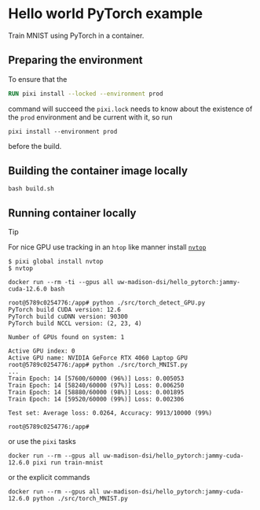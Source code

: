 # Hello world PyTorch example

Train MNIST using PyTorch in a container.

## Preparing the environment

To ensure that the

```Dockerfile
RUN pixi install --locked --environment prod
```

command will succeed the `pixi.lock` needs to know about the existence of the `prod` environment and be current with it, so run

```
pixi install --environment prod
```

before the build.

## Building the container image locally

```
bash build.sh
```

## Running container locally

> [!TIP]
> For nice GPU use tracking in an `htop` like manner install [`nvtop` ](https://github.com/Syllo/nvtop)
>
> ```console
> $ pixi global install nvtop
> $ nvtop
> ```

```
docker run --rm -ti --gpus all uw-madison-dsi/hello_pytorch:jammy-cuda-12.6.0 bash
```

```console
root@5789c0254776:/app# python ./src/torch_detect_GPU.py
PyTorch build CUDA version: 12.6
PyTorch build cuDNN version: 90300
PyTorch build NCCL version: (2, 23, 4)

Number of GPUs found on system: 1

Active GPU index: 0
Active GPU name: NVIDIA GeForce RTX 4060 Laptop GPU
root@5789c0254776:/app# python ./src/torch_MNIST.py
...
Train Epoch: 14 [57600/60000 (96%)]	Loss: 0.005053
Train Epoch: 14 [58240/60000 (97%)]	Loss: 0.006250
Train Epoch: 14 [58880/60000 (98%)]	Loss: 0.001895
Train Epoch: 14 [59520/60000 (99%)]	Loss: 0.002306

Test set: Average loss: 0.0264, Accuracy: 9913/10000 (99%)

root@5789c0254776:/app#
```

or use the `pixi` tasks

```
docker run --rm --gpus all uw-madison-dsi/hello_pytorch:jammy-cuda-12.6.0 pixi run train-mnist
```

or the explicit commands

```
docker run --rm --gpus all uw-madison-dsi/hello_pytorch:jammy-cuda-12.6.0 python ./src/torch_MNIST.py
```
